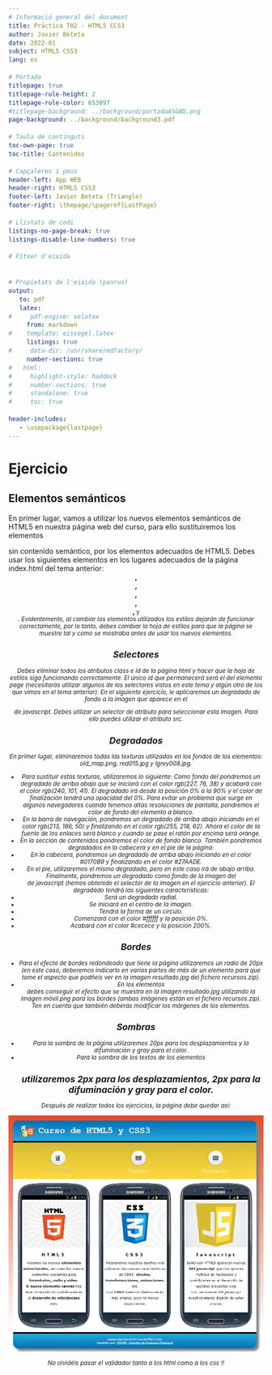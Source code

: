 ```yaml
---
# Informació general del document
title: Práctica T02 - HTML5 CCS3 
author: Javier Beteta
date: 2022-01
subject: HTML5 CSS3
lang: es

# Portada
titlepage: true
titlepage-rule-height: 2
titlepage-rule-color: 653097
#titlepage-background: ../background/portadaASGBD.png
page-background: ../background/background3.pdf

# Taula de continguts
toc-own-page: true
toc-title: Contenidos

# Capçaleres i peus
header-left: App WEB
header-right: HTML5 CSS3
footer-left: Javier Beteta (Triangle)
footer-right: \thepage/\pageref{LastPage}

# Llistats de codi
listings-no-page-break: true
listings-disable-line-numbers: true

# Fitxer d'eixida


# Propietats de l'eixida (panrun)
output:
   to: pdf
   latex:
#     pdf-engine: xelatex
     from: markdown
#    template: eisvogel.latex
     listings: true
#     data-dir: /usr/share/mdfactory/
     number-sections: true
#   html:
#     highlight-style: haddock
#     number-sections: true
#     standalone: true
#     toc: true

header-includes:
   - \usepackage{lastpage}
---
```

# Ejercicio

## Elementos semánticos
En primer lugar, vamos a utilizar los nuevos elementos semánticos de HTML5 en nuestra página web del curso, para ello sustituiremos los elementos **<div>** sin contenido semántico, por los elementos adecuados de HTML5.
Debes usar los siguientes elementos en los lugares adecuados de la página index.html del tema anterior: **<header>, <nav>, <article>, <footer>, <main>, <small>** y **<address>**.
Evidentemente, al cambiar los elementos utilizados los estilos dejarán de funcionar correctamente, por lo tanto, debes cambiar la hoja de estilos para que la página se muestre tal y como se mostraba antes de usar los nuevos elementos.

## Selectores
Debes eliminar todos los atributos class e id de la página html y hacer que la hoja de estilos siga funcionando correctamente. El único id que permanecerá será el del elemento page (necesitarás utilizar algunos de los selectores vistos en este tema y algún otro de los que vimos en el tema anterior).
En el siguiente ejercicio, le aplicaremos un degradado de fondo a la imagen que aparece en el **<article>** de javascript. Debes utilizar un selector de atributo para seleccionar esta imagen. Para ello puedes utilizar el atributo src.

## Degradados
En primer lugar, eliminaremos todas las texturas utilizadas en los fondos de los elementos: *old_map.png*, *red015.jpg* y *lgrey008.jpg.*
- Para sustituir estas texturas, utilizaremos lo siguiente:
Como fondo del **<body>** pondremos un degradado de arriba abajo que se iniciará con el color rgb(227, 76, 38) y acabará con el color rgb(240, 101, 41). El degradado irá desde la posición 0% a la 90% y el color de finalización tendrá una opacidad del 0%. Para evitar un problema que surge en algunos navegadores cuando tenemos altas resoluciones de pantalla, pondremos el color de fondo del elemento **<html>** a blanco.
- En la barra de navegación, pondremos un degradado de arriba abajo iniciando en el color rgb(213, 186, 50) y finalizando en el color rgb(255, 218, 62). Ahora el color de la fuente de los enlaces será blanco y cuando se pase el ratón por encima será orange.
- En la sección de contenidos pondremos el color de fondo blanco.
También pondremos degradados en la cabecera y en el pie de la página:
- En la cabecera, pondremos un degradado de arriba abajo iniciando en el color *#0170B9* y finalizando en el color *#27AADE*.
- En el pie, utilizaremos el mismo degradado, pero en este caso irá de abajo arriba.
Finalmente, pondremos un degradado como fondo de la imagen del **<article>** de javascript (hemos obtenido el selector de la imagen en el ejercicio anterior). El degradado tendrá las siguientes características:
- Será un degradado radial.
- Se iniciará en el centro de la imagen.
- Tendrá la forma de un círculo.
- Comenzará con el color #ffffff y la posición 0%.
- Acabará con el color #cecece y la posición 200%.

## Bordes
- Para el efecto de bordes redondeado que tiene la página utilizaremos un radio de 20px (en este caso, deberemos indicarlo en varias partes de más de un elemento para que tome el aspecto que podñeis ver en la imagen resultado.jpg del fichero recursos.zip).
- En los elementos <article> debes conseguir el efecto que se muestra en la imagen resultado.jpg utilizando la imagen móvil.png para los bordes (ambas imágenes están en el fichero recursos.zip). Ten en cuenta que también deberás modificar los márgenes de los elementos.

## Sombras
- Para la sombra de la página utilizaremos 20px para los desplazamientos y la difuminación y gray para el color.
- Para la sombra de los textos de los elementos **<h2>** utilizaremos 2px para los desplazamientos, 2px para la difuminación y gray para el color.

Después de realizar todos los ejercicios, la página debe quedar así:

![Imagen final](img/resultado.jpg)

No olvidéis pasar el validador tanto a los html como a los css !!

